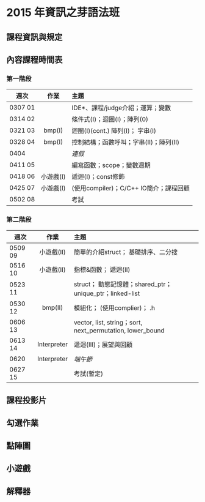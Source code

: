 # 2015 年資訊之芽語法班

## 課程資訊與規定

## 內容課程時間表

### 第一階段

| 週次    | 作業      | 主題                                   |
| ------- |:---------:|:-------------------------------------- |
| 0307 01 |           | IDE*、課程/judge介紹；運算；變數       |
| 0314 02 |           | 條件式(I)；迴圈(I)；陣列(0)            |
| 0321 03 | bmp(I)    | 迴圈(I)(cont.) 陣列(I)； 字串(I)       |
| 0328 04 | bmp(I)    | 控制結構；函數呼叫；字串(II)；陣列(II) |
| 0404    |           | *連假*                                 |
| 0411 05 |           | 編寫函數；scope；變數週期              |
| 0418 06 | 小遊戲(I) | 遞迴(I)；const修飾                     |
| 0425 07 | 小遊戲(I) | (使用compiler)；C/C++ IO簡介；課程回顧 |
| 0502 08 |           | 考試                                   |

### 第二階段

| 週次    | 作業        | 主題                                                      |
| ------- |:-----------:|:--------------------------------------------------------- |
| 0509 09 | 小遊戲(II)  | 簡單的介紹struct； 基礎排序、二分搜                       |
| 0516 10 | 小遊戲(II)  | 指標&函數； 遞迴(II)                                      |
| 0523 11 |             | struct； 動態記憶體；shared_ptr；unique_ptr；linked-list  |
| 0530 12 | bmp(II)     | 模組化； (使用complier)； .h                              |
| 0606 13 |             | vector, list, string；sort, next_permutation, lower_bound |
| 0613 14 | Interpreter | 遞迴(III)；展望與回顧                                     |
| 0620    | Interpreter | *端午節*                                                  |
| 0627 15 |             | 考試(暫定)                                                |

## 課程投影片

[](include:slide.md)

## 勾選作業

[](include:homework.md)

## 點陣圖

## 小遊戲

## 解釋器
